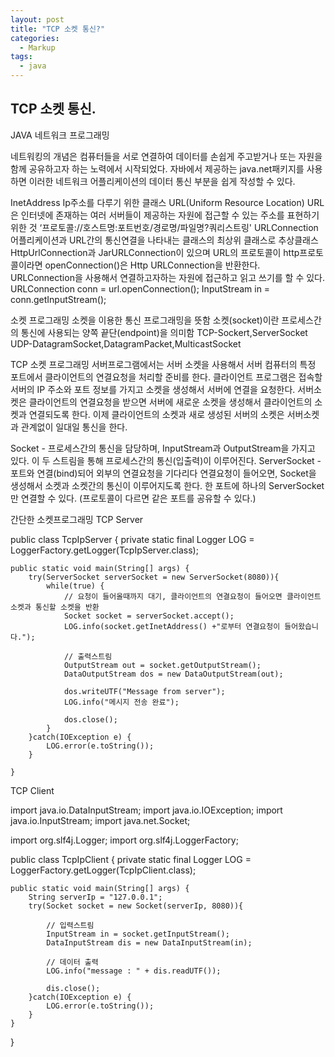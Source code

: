 ```yaml
---
layout: post
title: "TCP 소켓 통신?"
categories:
  - Markup
tags:
  - java
---
```


## TCP 소켓 통신.

JAVA 네트워크 프로그래밍

네트워킹의 개념은 컴퓨터들을 서로 연결하여 데이터를 손쉽게 주고받거나 또는 자원을 함께 공유하고자 하는 노력에서 시작되었다.
자바에서 제공하는 java.net패키지를 사용하면 이러한 네트워크 어플리케이션의 데이터 통신 부분을 쉽게 작성할 수 있다.

InetAddress
Ip주소를 다루기 위한 클래스
URL(Uniform Resource Location)
URL은 인터넷에 존재하는 여러 서버들이 제공하는 자원에 접근할 수 있는 주소를 표현하기 위한 것
‘프로토콜://호스트명:포트번호/경로명/파일명?쿼리스트링'
URLConnection
어플리케이션과 URL간의 통신연결을 나타내는 클래스의 최상위 클래스로 추상클래스
HttpUrlConnection과 JarURLConnection이 있으며 URL의 프로토콜이 http프로토콜이라면 openConnection()은 Http URLConnection을 반환한다. URLConnection을 사용해서 연결하고자하는 자원에 접근하고 읽고 쓰기를 할 수 있다.
URLConnection conn = url.openConnection();
InputStream in = conn.getInputStream();

소켓 프로그래밍
소켓을 이용한 통신 프로그래밍을 뜻함
소켓(socket)이란 프로세스간의 통신에 사용되는 양쪽 끝단(endpoint)을 의미함
TCP-Sockert,ServerSocket
UDP-DatagramSocket,DatagramPacket,MulticastSocket

TCP 소켓 프로그래밍
서버프로그램에서는 서버 소켓을 사용해서 서버 컴퓨터의 특정 포트에서 클라이언트의 연결요청을 처리할 준비를 한다.
클라이언트 프로그램은 접속할 서버의 IP 주소와 포트 정보를 가지고 소켓을 생성해서 서버에 연결을 요청한다.
서버소켓은 클라이언트의 연결요청을 받으면 서버에 새로운 소켓을 생성해서 클라이언트의 소켓과 연결되도록 한다.
이제 클라이언트의 소켓과 새로 생성된 서버의 소켓은 서버소켓과 관계없이 일대일 통신을 한다.


Socket - 프로세스간의 통신을 담당하며, InputStream과 OutputStream을 가지고 있다. 이 두 스트림을 통해 프로세스간의 통신(입출력)이 이루어진다.
ServerSocket - 포트와 연결(bind)되어 외부의 연결요청을 기다리다 연결요청이 들어오면, Socket을 생성해서 소켓과 소켓간의 통신이 이루어지도록 한다. 한 포트에 하나의 ServerSocket만 연결할 수 있다.
(프로토콜이 다르면 같은 포트를 공유할 수 있다.)

간단한 소켓프로그래밍
TCP Server

public class TcpIpServer {
    private static final Logger LOG = LoggerFactory.getLogger(TcpIpServer.class);
    
    public static void main(String[] args) {
        try(ServerSocket serverSocket = new ServerSocket(8080)){
            while(true) {
                // 요청이 들어올때까지 대기, 클라이언트의 연결요청이 들어오면 클라이언트소켓과 통신할 소켓을 반환
                Socket socket = serverSocket.accept(); 
                LOG.info(socket.getInetAddress() +"로부터 연결요청이 들어왔습니다.");
                
                // 출력스트림 
                OutputStream out = socket.getOutputStream();
                DataOutputStream dos = new DataOutputStream(out);
                
                dos.writeUTF("Message from server");
                LOG.info("메시지 전송 완료");
                
                dos.close();
            }
        }catch(IOException e) {
            LOG.error(e.toString());
        }
        
    }


TCP Client 
 
import java.io.DataInputStream;
import java.io.IOException;
import java.io.InputStream;
import java.net.Socket;
 
import org.slf4j.Logger;
import org.slf4j.LoggerFactory;
 
public class TcpIpClient {
    private static final Logger LOG = LoggerFactory.getLogger(TcpIpClient.class);
    
    public static void main(String[] args) {
        String serverIp = "127.0.0.1";
        try(Socket socket = new Socket(serverIp, 8080)){
            
            // 입력스트림 
            InputStream in = socket.getInputStream();
            DataInputStream dis = new DataInputStream(in);
            
            // 데이터 출력 
            LOG.info("message : " + dis.readUTF());
            
            dis.close();
        }catch(IOException e) {
            LOG.error(e.toString());
        }
    }
}
 